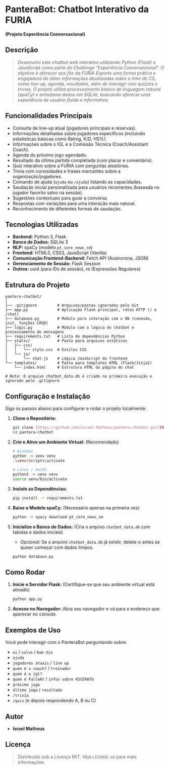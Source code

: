 # PanteraBot: Chatbot Interativo da FURIA

**(Projeto Experiência Conversacional)**

## Descrição

> *Desenvolvi este chatbot web interativo utilizando Python (Flask) e JavaScript como parte do Challenge "Experiência Conversacional". O objetivo é oferecer aos fãs da FURIA Esports uma forma prática e engajadora de obter informações atualizadas sobre o time de CS, como line-up, agenda, resultados, além de interagir com quizzes e trivias. O projeto utiliza processamento básico de linguagem natural (spaCy) e armazena dados em SQLite, buscando oferecer uma experiência de usuário fluida e informativa.*

## Funcionalidades Principais

* Consulta de line-up atual (jogadores principais e reservas).
* Informações detalhadas sobre jogadores específicos (incluindo estatísticas básicas como Rating, K/D, HS%).
* Informações sobre o IGL e a Comissão Técnica (Coach/Assistant Coach).
* Agenda do próximo jogo agendado.
* Resultado da última partida completada (com placar e comentário).
* Quiz interativo sobre a FURIA com perguntas aleatórias.
* Trivia com curiosidades e frases marcantes sobre a organização/jogadores.
* Comando de ajuda (`ajuda` ou `/ajuda`) listando as capacidades.
* Saudação inicial personalizada para usuários recorrentes (baseada no jogador favorito salvo na sessão).
* Sugestões contextuais para guiar a conversa.
* Respostas com variações para uma interação mais natural.
* Reconhecimento de diferentes formas de saudação.

## Tecnologias Utilizadas

* **Backend:** Python 3, Flask
* **Banco de Dados:** SQLite 3
* **NLP:** spaCy (modelo `pt_core_news_sm`)
* **Frontend:** HTML5, CSS3, JavaScript (Vanilla)
* **Comunicação Frontend-Backend:** Fetch API (Assíncrona, JSON)
* **Gerenciamento de Sessão:** Flask Session
* **Outros:** uuid (para IDs de sessão), re (Expressões Regulares)

## Estrutura do Projeto

```
pantera-chatbot/
│
├── .gitignore         # Arquivos/pastas ignorados pelo Git
├── app.py             # Aplicação Flask principal, rotas HTTP (/ e /chat)
├── database.py        # Módulo para interação com o DB (conexão, init, funções CRUD)
├── logic.py           # Módulo com a lógica do chatbot e processamento de mensagens
├── requirements.txt   # Lista de dependências Python
├── static/            # Pasta para arquivos estáticos
│   ├── css/
│   │   └── style.css  # Estilos CSS
│   └── js/
│       └── chat.js    # Lógica JavaScript do frontend
└── templates/         # Pasta para templates HTML (Flask/Jinja2)
    └── index.html     # Estrutura HTML da página do chat

# Nota: O arquivo chatbot_data.db é criado na primeira execução e ignorado pelo .gitignore
```

## Configuração e Instalação

Siga os passos abaixo para configurar e rodar o projeto localmente:

1.  **Clone o Repositório:**
    ```bash
    git clone [https://github.com/Israel-Matheus/pantera-chatbot.git](https://github.com/Israel-Matheus/pantera-chatbot.git)
    cd pantera-chatbot
    ```
2.  **Crie e Ative um Ambiente Virtual:** (Recomendado)
    ```bash
    # Windows
    python -m venv venv
    .\venv\Scripts\activate

    # Linux / macOS
    python3 -m venv venv
    source venv/bin/activate
    ```
3.  **Instale as Dependências:**
    ```bash
    pip install -r requirements.txt
    ```

4.  **Baixe o Modelo spaCy:** (Necessário apenas na primeira vez)
    ```bash
    python -m spacy download pt_core_news_sm
    ```
5.  **Inicialize o Banco de Dados:** (Cria o arquivo `chatbot_data.db` com tabelas e dados iniciais)
    * *Opcional:* Se o arquivo `chatbot_data.db` já existir, delete-o antes se quiser começar com dados limpos.
    ```bash
    python database.py
    ```

## Como Rodar

1.  **Inicie o Servidor Flask:** (Certifique-se que seu ambiente virtual está ativado)
    ```bash
    python app.py
    ```
2.  **Acesse no Navegador:** Abra seu navegador e vá para o endereço que aparecer no console.

## Exemplos de Uso

Você pode interagir com o PanteraBot perguntando sobre:

* `oi` / `salve` / `bom dia`
* `ajuda`
* `jogadores atuais` / `line up`
* `quem é o coach?` / `treinador`
* `quem é o igl?`
* `quem é FalleN?` / `infos sobre KSCERATO`
* `próximo jogo`
* `último jogo` / `resultado`
* `/trivia`
* `/quiz` (e depois respondendo A, B ou C)

## Autor

* **Israel Matheus**

## Licença

> Distribuído sob a Licença MIT. Veja `LICENSE.md` para mais informações.
